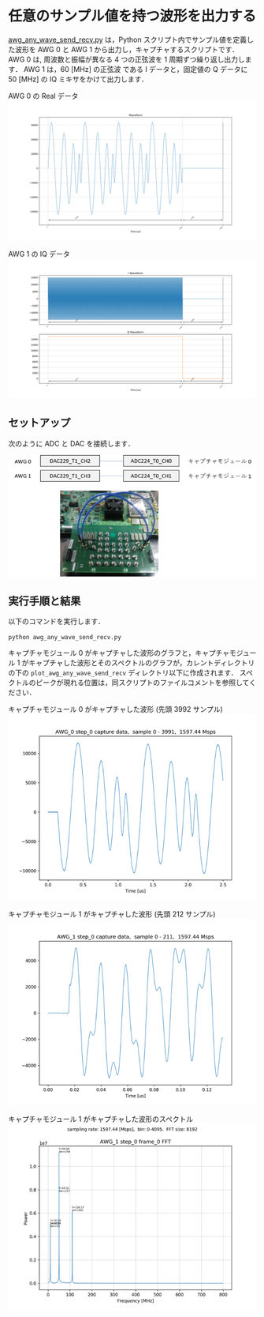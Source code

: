 # 任意のサンプル値を持つ波形を出力する

[awg_any_wave_send_recv.py](../awg_any_wave_send_recv.py) は，Python スクリプト内でサンプル値を定義した波形を
AWG 0 と AWG 1 から出力し，キャプチャするスクリプトです．
AWG 0 は, 周波数と振幅が異なる 4 つの正弦波を 1 周期ずつ繰り返し出力します．
AWG 1 は，60 [MHz] の正弦波 である I データと，固定値の Q データに 50 [MHz] の IQ ミキサをかけて出力します．

AWG 0 の Real データ  
![AWG 0 の出力波形](images/actual_seq_0_waveform.png)

AWG 1 の IQ データ  
![AWG 1 の出力波形](images/actual_seq_1_waveform.png)

## セットアップ

次のように ADC と DAC を接続します．  

![セットアップ](../../docs/images/awg-x2-setup.png)

## 実行手順と結果

以下のコマンドを実行します．

```
python awg_any_wave_send_recv.py
```

キャプチャモジュール 0 がキャプチャした波形のグラフと，キャプチャモジュール 1 がキャプチャした波形とそのスペクトルのグラフが，カレントディレクトリの下の `plot_awg_any_wave_send_recv` ディレクトリ以下に作成されます．
スペクトルのピークが現れる位置は，同スクリプトのファイルコメントを参照してください．

キャプチャモジュール 0 がキャプチャした波形 (先頭 3992 サンプル)  
![キャプチャモジュール 0 がキャプチャした波形](images/AWG_0_step_0_frame_0_captured.png)

キャプチャモジュール 1 がキャプチャした波形 (先頭 212 サンプル)  
![キャプチャモジュール 1 がキャプチャした波形](images/AWG_1_step_0_frame_0_captured.png)

キャプチャモジュール 1 がキャプチャした波形のスペクトル  
![キャプチャモジュール 1 がキャプチャした波形のスペクトル](images/AWG_1_step_0_frame_0_FFT_abs.png)
